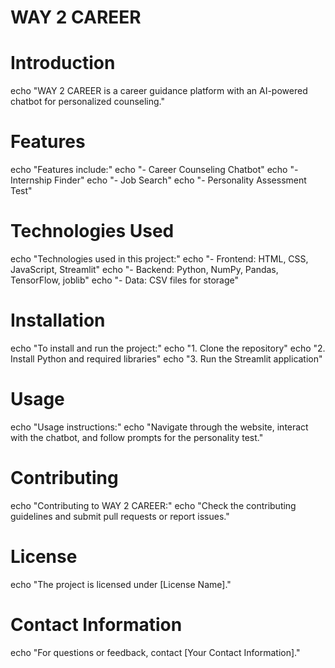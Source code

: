 # WAY 2 CAREER

# Introduction
echo "WAY 2 CAREER is a career guidance platform with an AI-powered chatbot for personalized counseling."

# Features
echo "Features include:"
echo "- Career Counseling Chatbot"
echo "- Internship Finder"
echo "- Job Search"
echo "- Personality Assessment Test"

# Technologies Used
echo "Technologies used in this project:"
echo "- Frontend: HTML, CSS, JavaScript, Streamlit"
echo "- Backend: Python, NumPy, Pandas, TensorFlow, joblib"
echo "- Data: CSV files for storage"

# Installation
echo "To install and run the project:"
echo "1. Clone the repository"
echo "2. Install Python and required libraries"
echo "3. Run the Streamlit application"

# Usage
echo "Usage instructions:"
echo "Navigate through the website, interact with the chatbot, and follow prompts for the personality test."

# Contributing
echo "Contributing to WAY 2 CAREER:"
echo "Check the contributing guidelines and submit pull requests or report issues."

# License
echo "The project is licensed under [License Name]."

# Contact Information
echo "For questions or feedback, contact [Your Contact Information]."
